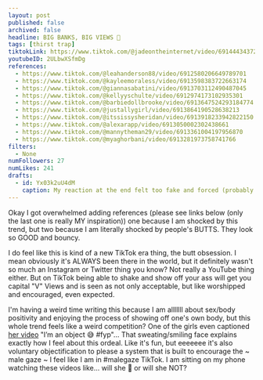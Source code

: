 ```yaml
---
layout: post
published: false
archived: false
headline: BIG BANKS, BIG VIEWS 🍑
tags: [thirst trap]
tiktokLink: https://www.tiktok.com/@jadeontheinternet/video/6914443437269929221
youtubeID: 2ULbwXSfmDg
references:
  - https://www.tiktok.com/@leahanderson88/video/6912580206649789701
  - https://www.tiktok.com/@kayleemoraless/video/6913598383722663174
  - https://www.tiktok.com/@giannasabatini/video/6913703112490487045
  - https://www.tiktok.com/@kellyyschulte/video/6912974173102935301
  - https://www.tiktok.com/@barbiedollbrooke/video/6913647524293184774
  - https://www.tiktok.com/@justallygirl/video/6913864190528638213
  - https://www.tiktok.com/@itssissysheridan/video/6913918233942822150
  - https://www.tiktok.com/@alexarapp/video/6913050002302438661
  - https://www.tiktok.com/@mannytheman29/video/6913361004197956870
  - https://www.tiktok.com/@myaghorbani/video/6913281973758741766
filters:
  - None
numFollowers: 27
numLikes: 241
drafts:
  - id: Yx03k2uU4dM
    caption: My reaction at the end felt too fake and forced (probably bc it was).
---
```


Okay I got overwhelmed adding references (please see links below (only the last one is really MY inspiration)) one because I am shocked by this trend, but two because I am literally shocked by people's BUTTS. They look so GOOD and bouncy.

I do feel like this is kind of a new TikTok era thing, the butt obsession. I mean obviously it's ALWAYS been there in the world, but it definitely wasn't so much an Instagram or Twitter thing you know? Not really a YouTube thing either. But on TikTok being able to shake and show off your ass will get you capital "V" Views and is seen as not only acceptable, but like worshipped and encouraged, even expected.

I'm having a weird time writing this because I am alllllll about sex/body positivity and enjoying the process of showing off one's own body, but this whole trend feels like a weird competition? One of the girls even captioned [her video](https://www.tiktok.com/@kellyyschulte/video/6912974173102935301) "I’m an object 😅 #fyp"... That sweating/smiling face explains exactly how I feel about this ordeal. Like it's fun, but eeeeeee it's also voluntary objectification to please a system that is built to encourage the ~ male gaze ~ I feel like I am in #malegaze TikTok. I am sitting on my phone watching these videos like... will she 🍑 or will she NOT?
